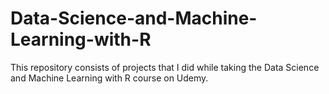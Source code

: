 # Data-Science-and-Machine-Learning-with-R
This repository consists of projects that I did while taking the Data Science and Machine Learning with R course on Udemy.
